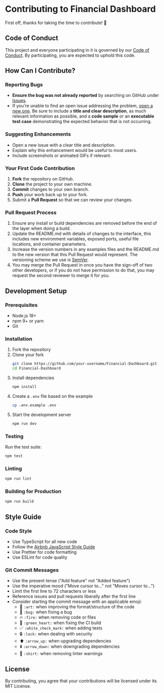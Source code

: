 # Contributing to Financial Dashboard

First off, thanks for taking the time to contribute! 🎉

## Code of Conduct

This project and everyone participating in it is governed by our [Code of Conduct](CODE_OF_CONDUCT.md). By participating, you are expected to uphold this code.

## How Can I Contribute?

### Reporting Bugs

- **Ensure the bug was not already reported** by searching on GitHub under [Issues](https://github.com/PedroM2626/Financial-Dashboard/issues).
- If you're unable to find an open issue addressing the problem, [open a new one](https://github.com/PedroM2626/Financial-Dashboard/issues/new). Be sure to include a **title and clear description**, as much relevant information as possible, and a **code sample** or an **executable test case** demonstrating the expected behavior that is not occurring.

### Suggesting Enhancements

- Open a new issue with a clear title and description.
- Explain why this enhancement would be useful to most users.
- Include screenshots or animated GIFs if relevant.

### Your First Code Contribution

1. **Fork** the repository on GitHub.
2. **Clone** the project to your own machine.
3. **Commit** changes to your own branch.
4. **Push** your work back up to your fork.
5. Submit a **Pull Request** so that we can review your changes.

### Pull Request Process

1. Ensure any install or build dependencies are removed before the end of the layer when doing a build.
2. Update the README.md with details of changes to the interface, this includes new environment variables, exposed ports, useful file locations, and container parameters.
3. Increase the version numbers in any examples files and the README.md to the new version that this Pull Request would represent. The versioning scheme we use is [SemVer](http://semver.org/).
4. You may merge the Pull Request in once you have the sign-off of two other developers, or if you do not have permission to do that, you may request the second reviewer to merge it for you.

## Development Setup

### Prerequisites

- Node.js 18+
- npm 9+ or yarn
- Git

### Installation

1. Fork the repository
2. Clone your fork
   ```bash
   git clone https://github.com/your-username/Financial-Dashboard.git
   cd Financial-Dashboard
   ```
3. Install dependencies
   ```bash
   npm install
   ```
4. Create a `.env` file based on the example
   ```bash
   cp .env.example .env
   ```
5. Start the development server
   ```bash
   npm run dev
   ```

### Testing

Run the test suite:

```bash
npm test
```

### Linting

```bash
npm run lint
```

### Building for Production

```bash
npm run build
```

## Style Guide

### Code Style

- Use TypeScript for all new code
- Follow the [Airbnb JavaScript Style Guide](https://github.com/airbnb/javascript)
- Use Prettier for code formatting
- Use ESLint for code quality

### Git Commit Messages

- Use the present tense ("Add feature" not "Added feature")
- Use the imperative mood ("Move cursor to..." not "Moves cursor to...")
- Limit the first line to 72 characters or less
- Reference issues and pull requests liberally after the first line
- Consider starting the commit message with an applicable emoji:
  - 🎨 `:art:` when improving the format/structure of the code
  - 🐛 `:bug:` when fixing a bug
  - 🔥 `:fire:` when removing code or files
  - 💚 `:green_heart:` when fixing the CI build
  - ✅ `:white_check_mark:` when adding tests
  - 🔒 `:lock:` when dealing with security
  - ⬆️ `:arrow_up:` when upgrading dependencies
  - ⬇️ `:arrow_down:` when downgrading dependencies
  - 👕 `:shirt:` when removing linter warnings

## License

By contributing, you agree that your contributions will be licensed under its MIT License.
